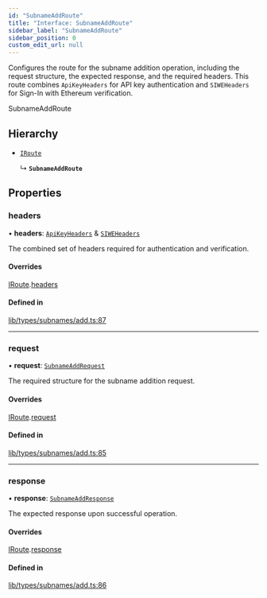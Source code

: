 ```yaml
---
id: "SubnameAddRoute"
title: "Interface: SubnameAddRoute"
sidebar_label: "SubnameAddRoute"
sidebar_position: 0
custom_edit_url: null
---
```


Configures the route for the subname addition operation, including the
request structure, the expected response, and the required headers.
This route combines `ApiKeyHeaders` for API key authentication and
`SIWEHeaders` for Sign-In with Ethereum verification.

 SubnameAddRoute

## Hierarchy

- [`IRoute`](IRoute.md)

  ↳ **`SubnameAddRoute`**

## Properties

### headers

• **headers**: [`ApiKeyHeaders`](ApiKeyHeaders.md) & [`SIWEHeaders`](SIWEHeaders.md)

The combined set of headers required for authentication and verification.

#### Overrides

[IRoute](IRoute.md).[headers](IRoute.md#headers)

#### Defined in

[lib/types/subnames/add.ts:87](https://github.com/JustaName-id/JustaName-sdk/blob/1dd4ff6/packages/@justaname.id/sdk/src/lib/types/subnames/add.ts#L87)

___

### request

• **request**: [`SubnameAddRequest`](SubnameAddRequest.md)

The required structure for the subname addition request.

#### Overrides

[IRoute](IRoute.md).[request](IRoute.md#request)

#### Defined in

[lib/types/subnames/add.ts:85](https://github.com/JustaName-id/JustaName-sdk/blob/1dd4ff6/packages/@justaname.id/sdk/src/lib/types/subnames/add.ts#L85)

___

### response

• **response**: [`SubnameAddResponse`](SubnameAddResponse.md)

The expected response upon successful operation.

#### Overrides

[IRoute](IRoute.md).[response](IRoute.md#response)

#### Defined in

[lib/types/subnames/add.ts:86](https://github.com/JustaName-id/JustaName-sdk/blob/1dd4ff6/packages/@justaname.id/sdk/src/lib/types/subnames/add.ts#L86)
